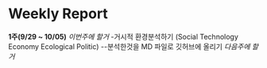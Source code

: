 # **Weekly Report**

**1주(9/29 ~ 10/05)**
*이번주에 할거*
-거시적 환경분석하기 (Social Technology Economy Ecological Politic)
--분석한것을 MD 파일로 깃허브에  올리기
*다음주에 할거*

